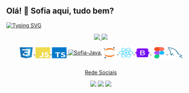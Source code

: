 ## Olá! 👋 Sofia aqui, tudo bem?

[![Typing SVG](https://readme-typing-svg.herokuapp.com/?color=D52D00&size=35&center=true&vCenter=true&width=1000&lines=HELLO,+My+Name+is+Sofia+Magalhaes;Be+Welcome!+:%29)](https://git.io/typing-svg)

<div align="center">
  <a href="https://github.com/Sofia-Magalhaes">
  <img height="180em"
  src="https://github-readme-stats.vercel.app/api?username=Sofia-Magalhaes&show_icons=true&theme=transparent"
  />   
  <img height="180em" 
       src="https://github-readme-stats.vercel.app/api/top-langs/?username=Sofia-Magalhaes&layout=compact&langs_count=7&theme=transparent&locale=pt-br"
  />
  
</div

<br/>


<div align="center">
  
  <div style="display: inline_block"><br>    
    <img align="center" alt="Sofia-CSS" height="30" width="40" src="https://raw.githubusercontent.com/devicons/devicon/master/icons/css3/css3-original.svg"/>
    <img align="center" alt="Sofia-Js" height="30" width="40" src="https://raw.githubusercontent.com/devicons/devicon/master/icons/javascript/javascript-plain.svg"/>   
    <img align="center" alt="Sofia-Tp" height="30" width="40" src="https://raw.githubusercontent.com/devicons/devicon/master/icons/typescript/typescript-plain.svg"/>
    <img align="center" alt="Sofia-Java" height="30" width="40" src="https://cdn.jsdelivr.net/gh/devicons/devicon/icons/java/java-original.svg"/>    
    <img align="center" alt="Sofia-Jupyter" height="30" width="40" src="https://raw.githubusercontent.com/devicons/devicon/master/icons/jupyter/jupyter-original.svg"/>     <img align="center" alt="Sofia-React" height="30" width="40" src="https://raw.githubusercontent.com/devicons/devicon/master/icons/react/react-original.svg"/>
    <img align="center" alt="Sofia-Bootstrap" height="30" width="40" src="https://raw.githubusercontent.com/devicons/devicon/master/icons/bootstrap/bootstrap-original.svg"/>
    <img align="center" alt="Sofia-Figma" height="30" width="40" src="https://raw.githubusercontent.com/devicons/devicon/master/icons/figma/figma-original.svg"/>
    <img align="center" alt="Sofia-Mysql" height="30" width="40" src="https://raw.githubusercontent.com/devicons/devicon/master/icons/mysql/mysql-original.svg"/>
  </div>

  
 ## 
  Rede Sociais
<br/>
<div>
  <a href="https://instagram.com/sofi.magal" target="_blank"><img src="https://img.shields.io/badge/-Instagram-%23E4405F?style=for-the-badge&logo=instagram&logoColor=white" target="_blank"></a>
  <a href = "mailto:sofiamagmell@gmail.com"><img src="https://img.shields.io/badge/-Gmail-%23333?style=for-the-badge&logo=gmail&logoColor=white" target="_blank"></a> 
  <a href="https://www.linkedin.com/in/sofiamagalhaesmello/" target="_blank"><img src="https://img.shields.io/badge/-LinkedIn-%230077B5?style=for-the-badge&logo=linkedin&logoColor=white" target="_blank"></a>     
</div>
  

